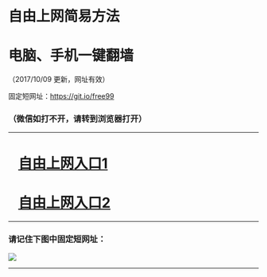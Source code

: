 ﻿# 自由上网简易方法

# 电脑、手机一键翻墙

（2017/10/09 更新，网址有效）

固定短网址：https://git.io/free99

### （微信如打不开，请转到浏览器打开）


***





# &nbsp;&nbsp; <a href="http://ft784330423.fwq-tz-1001.info/fwqtz01.html?t=100900116477 " target="_blank">自由上网入口1</a>
# &nbsp;&nbsp; <a href="http://ft228261474.fwq-tz-1002.info/fwqtz02.html?t=10090018635 " target="_blank">自由上网入口2</a>
***

### 请记住下图中固定短网址：

<img src="https://s3-us-west-2.amazonaws.com/fwq-1001/yjfq-20170905okok.png" /> 


***

